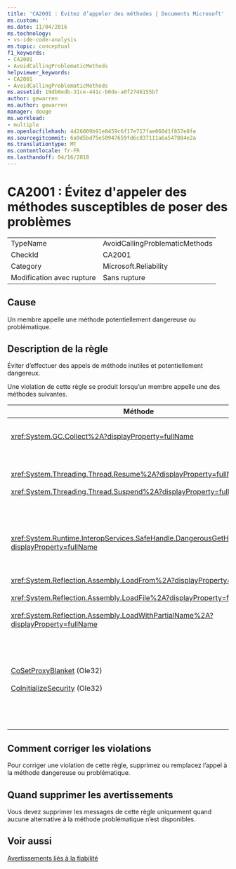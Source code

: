 ```yaml
---
title: 'CA2001 : Évitez d’appeler des méthodes | Documents Microsoft'
ms.custom: ''
ms.date: 11/04/2016
ms.technology:
- vs-ide-code-analysis
ms.topic: conceptual
f1_keywords:
- CA2001
- AvoidCallingProblematicMethods
helpviewer_keywords:
- CA2001
- AvoidCallingProblematicMethods
ms.assetid: 19db8edb-31ce-441c-b0de-a0f2746155b7
author: gewarren
ms.author: gewarren
manager: douge
ms.workload:
- multiple
ms.openlocfilehash: 4d26009b91e8459c6f17e717fae060d1f857e8fe
ms.sourcegitcommit: 6a9d5bd75e50947659fd6c837111a6a547884e2a
ms.translationtype: MT
ms.contentlocale: fr-FR
ms.lasthandoff: 04/16/2018
---
```

# <a name="ca2001-avoid-calling-problematic-methods"></a>CA2001 : Évitez d'appeler des méthodes susceptibles de poser des problèmes
|||  
|-|-|  
|TypeName|AvoidCallingProblematicMethods|  
|CheckId|CA2001|  
|Category|Microsoft.Reliability|  
|Modification avec rupture|Sans rupture|  
  
## <a name="cause"></a>Cause  
 Un membre appelle une méthode potentiellement dangereuse ou problématique.  
  
## <a name="rule-description"></a>Description de la règle  
 Éviter d’effectuer des appels de méthode inutiles et potentiellement dangereux.  
  
 Une violation de cette règle se produit lorsqu’un membre appelle une des méthodes suivantes.  
  
|Méthode|Description|  
|------------|-----------------|  
|<xref:System.GC.Collect%2A?displayProperty=fullName>|Appel de GC. Collect peut affecter considérablement les performances des applications et est rarement nécessaire. Pour plus d’informations, consultez la [Performance Tidbits de Rico Mariani](http://go.microsoft.com/fwlink/?LinkId=169256) entrée de blog sur MSDN.|  
|<xref:System.Threading.Thread.Resume%2A?displayProperty=fullName><br /><br /> <xref:System.Threading.Thread.Suspend%2A?displayProperty=fullName>|Thread.Suspend et Thread.Resume ont été déconseillées en raison de leur comportement imprévisible.  Utilisez d’autres classes dans le <xref:System.Threading> espace de noms, tel que <xref:System.Threading.Monitor>, <xref:System.Threading.Mutex>, <xref:System.Threading.Mutex>, et <xref:System.Threading.Semaphore> pour synchroniser des threads ou protéger des ressources.|  
|<xref:System.Runtime.InteropServices.SafeHandle.DangerousGetHandle%2A?displayProperty=fullName>|La méthode DangerousGetHandle compromet la sécurité, car elle peut retourner un handle qui n’est pas valide. Consultez le <xref:System.Runtime.InteropServices.SafeHandle.DangerousAddRef%2A> et <xref:System.Runtime.InteropServices.SafeHandle.DangerousRelease%2A> méthodes pour plus d’informations sur l’utilisation de la méthode DangerousGetHandle en toute sécurité.|  
|<xref:System.Reflection.Assembly.LoadFrom%2A?displayProperty=fullName><br /><br /> <xref:System.Reflection.Assembly.LoadFile%2A?displayProperty=fullName><br /><br /> <xref:System.Reflection.Assembly.LoadWithPartialName%2A?displayProperty=fullName>|Ces méthodes peuvent charger des assemblys à partir d’emplacements inattendus. Par exemple, consultez les billets de blog .NET CLR Notes de Suzanne Cook [LoadFile vs. LoadFrom](http://go.microsoft.com/fwlink/?LinkId=164450) et [en choisissant un contexte de liaison](http://go.microsoft.com/fwlink/?LinkId=164451) sur le site Web MSDN pour plus d’informations sur les méthodes qui chargent des assemblys.|  
|[CoSetProxyBlanket](http://go.microsoft.com/fwlink/?LinkID=169250) (Ole32)<br /><br /> [CoInitializeSecurity](http://go.microsoft.com/fwlink/?LinkId=169255) (Ole32)|Au moment où le code utilisateur commence à s’exécuter dans un processus managé, il est trop tard pour appeler de manière fiable CoSetProxyBlanket. Le common language runtime (CLR) effectue les actions de l’initialisation qui peuvent empêcher les utilisateurs P/Invoke de réussir.<br /><br /> Si vous devez appeler CoSetProxyBlanket pour une application managée, nous vous recommandons de démarrer le processus à l’aide d’un fichier exécutable en code natif (C++), appelez CoSetProxyBlanket en code natif et puis démarrez votre application de code managé dans le processus. (Veillez à spécifier un numéro de version du runtime.)|  
  
## <a name="how-to-fix-violations"></a>Comment corriger les violations  
 Pour corriger une violation de cette règle, supprimez ou remplacez l’appel à la méthode dangereuse ou problématique.  
  
## <a name="when-to-suppress-warnings"></a>Quand supprimer les avertissements  
 Vous devez supprimer les messages de cette règle uniquement quand aucune alternative à la méthode problématique n’est disponibles.  
  
## <a name="see-also"></a>Voir aussi  
 [Avertissements liés à la fiabilité](../code-quality/reliability-warnings.md)